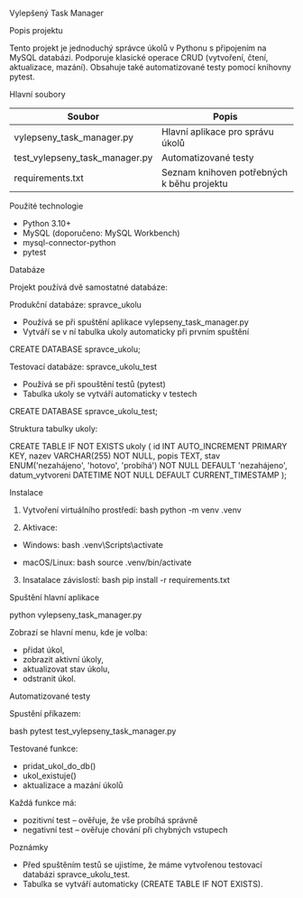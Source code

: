 Vylepšený Task Manager

Popis projektu

Tento projekt je jednoduchý správce úkolů v Pythonu s připojením na MySQL databázi. Podporuje klasické operace CRUD (vytvoření, čtení, aktualizace, mazání). Obsahuje také automatizované testy pomocí knihovny pytest.



Hlavní soubory

| Soubor                     | Popis                         |
|----------------------------|-------------------------------|
| vylepseny_task_manager.py  | Hlavní aplikace pro správu úkolů |
| test_vylepseny_task_manager.py | Automatizované testy         |
| requirements.txt           | Seznam knihoven potřebných k běhu projektu |




Použité technologie

- Python 3.10+
- MySQL (doporučeno: MySQL Workbench)
- mysql-connector-python
- pytest



Databáze

Projekt používá dvě samostatné databáze:

Produkční databáze: spravce_ukolu
- Používá se při spuštění aplikace vylepseny_task_manager.py
- Vytváří se v ní tabulka ukoly automaticky při prvním spuštění


CREATE DATABASE spravce_ukolu;


Testovací databáze: spravce_ukolu_test
- Používá se při spouštění testů (pytest)
- Tabulka ukoly se vytváří automaticky v testech

CREATE DATABASE spravce_ukolu_test;


Struktura tabulky ukoly:

CREATE TABLE IF NOT EXISTS ukoly (
    id INT AUTO_INCREMENT PRIMARY KEY,
    nazev VARCHAR(255) NOT NULL,
    popis TEXT,
    stav ENUM('nezahájeno', 'hotovo', 'probíhá') NOT NULL DEFAULT 'nezahájeno',
    datum_vytvoreni DATETIME NOT NULL DEFAULT CURRENT_TIMESTAMP
);




Instalace

1. Vytvoření virtuálního prostředí:
bash
python -m venv .venv


2. Aktivace:
- Windows:
  bash
  .venv\Scripts\activate
  
- macOS/Linux:
  bash
  source .venv/bin/activate
  

3. Insatalace závislostí:
bash
pip install -r requirements.txt




Spuštění hlavní aplikace


python vylepseny_task_manager.py


Zobrazí se hlavní menu, kde je volba:

- přidat úkol,
- zobrazit aktivní úkoly,
- aktualizovat stav úkolu,
- odstranit úkol.



Automatizované testy

Spustění příkazem:

bash
pytest test_vylepseny_task_manager.py


Testované funkce:
- pridat_ukol_do_db()
- ukol_existuje()
- aktualizace a mazání úkolů

Každá funkce má:
- pozitivní test – ověřuje, že vše probíhá správně
- negativní test – ověřuje chování při chybných vstupech



 Poznámky

- Před spuštěním testů se ujistíme, že máme vytvořenou testovací databázi spravce_ukolu_test.
- Tabulka se vytváří automaticky (CREATE TABLE IF NOT EXISTS).


